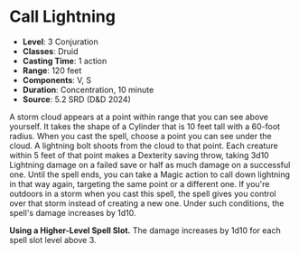 # Call Lightning

- **Level**: 3 Conjuration
- **Classes**: Druid
- **Casting Time**: 1 action
- **Range**: 120 feet
- **Components**: V, S
- **Duration**: Concentration, 10 minute
- **Source**: 5.2 SRD (D&D 2024)

A storm cloud appears at a point within range that you can see above yourself. It takes the shape of a Cylinder that is 10 feet tall with a 60-foot radius. When you cast the spell, choose a point you can see under the cloud. A lightning bolt shoots from the cloud to that point. Each creature within 5 feet of that point makes a Dexterity saving throw, taking 3d10 Lightning damage on a failed save or half as much damage on a successful one. Until the spell ends, you can take a Magic action to call down lightning in that way again, targeting the same point or a different one. If you're outdoors in a storm when you cast this spell, the spell gives you control over that storm instead of creating a new one. Under such conditions, the spell's damage increases by 1d10.

**Using a Higher-Level Spell Slot.** The damage increases by 1d10 for each spell slot level above 3.
